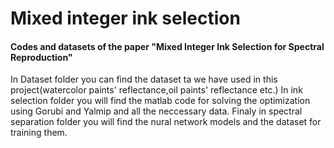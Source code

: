 # Mixed integer ink selection
#### Codes and datasets of the paper "Mixed Integer Ink Selection for Spectral Reproduction"
In Dataset folder you can find the dataset ta we have used in this project(watercolor paints' reflectance,oil paints' reflectance etc.)
In ink selection folder you will find the matlab code for solving the optimization using Gorubi and Yalmip and all the neccessary data.
Finaly in spectral separation folder you will find the nural network models and the dataset for training them.
